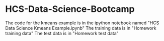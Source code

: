 # HCS-Data-Science-Bootcamp
The code for the kmeans example is in the ipython notebook named "HCS Data Science Kmeans Example.ipynb" 
The training data is in "Homework training data"
The test data is in "Homework test data"
